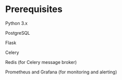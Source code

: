 # Prerequisites

Python 3.x

PostgreSQL

Flask

Celery

Redis (for Celery message broker)

Prometheus and Grafana (for monitoring and alerting)


